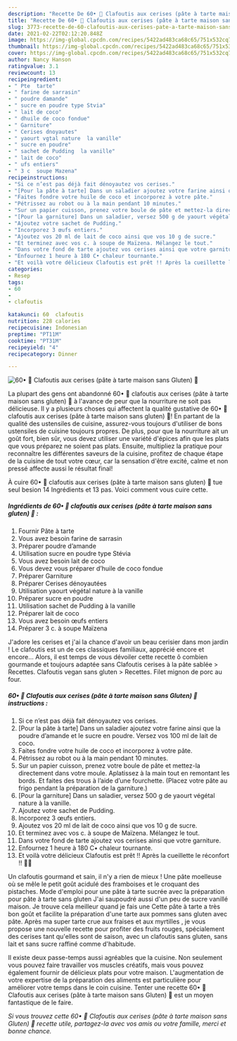 ```yaml
---
description: "Recette De 60• 🥧 Clafoutis aux cerises (pâte à tarte maison sans Gluten) 🍒"
title: "Recette De 60• 🥧 Clafoutis aux cerises (pâte à tarte maison sans Gluten) 🍒"
slug: 3773-recette-de-60-clafoutis-aux-cerises-pate-a-tarte-maison-sans-gluten
date: 2021-02-22T02:12:20.848Z
image: https://img-global.cpcdn.com/recipes/5422ad483ca68c65/751x532cq70/60•-🥧-clafoutis-aux-cerises-pate-a-tarte-maison-sans-gluten-🍒-photo-principale-de-la-recette.jpg
thumbnail: https://img-global.cpcdn.com/recipes/5422ad483ca68c65/751x532cq70/60•-🥧-clafoutis-aux-cerises-pate-a-tarte-maison-sans-gluten-🍒-photo-principale-de-la-recette.jpg
cover: https://img-global.cpcdn.com/recipes/5422ad483ca68c65/751x532cq70/60•-🥧-clafoutis-aux-cerises-pate-a-tarte-maison-sans-gluten-🍒-photo-principale-de-la-recette.jpg
author: Nancy Hanson
ratingvalue: 3.1
reviewcount: 13
recipeingredient:
- " Pte  tarte"
- " farine de sarrasin"
- " poudre damande"
- " sucre en poudre type Stvia"
- " lait de coco"
- " dhuile de coco fondue"
- " Garniture"
- " Cerises dnoyautes"
- " yaourt vgtal nature  la vanille"
- " sucre en poudre"
- " sachet de Pudding  la vanille"
- " lait de coco"
- " ufs entiers"
- " 3 c  soupe Mazena"
recipeinstructions:
- "Si ce n’est pas déjà fait dénoyautez vos cerises."
- "[Pour la pâte à tarte] Dans un saladier ajoutez votre farine ainsi que la poudre d’amande et le sucre en poudre. Versez vos 100 ml de lait de coco."
- "Faites fondre votre huile de coco et incorporez à votre pâte."
- "Pétrissez au robot ou à la main pendant 10 minutes."
- "Sur un papier cuisson, prenez votre boule de pâte et mettez-la directement dans votre moule. Aplatissez à la main tout en remontant les bords. Et faites des trous à l’aide d’une fourchette. (Placez votre pâte au frigo pendant la préparation de la garniture.)"
- "[Pour la garniture] Dans un saladier, versez 500 g de yaourt végétal nature à la vanille."
- "Ajoutez votre sachet de Pudding."
- "Incorporez 3 œufs entiers."
- "Ajoutez vos 20 ml de lait de coco ainsi que vos 10 g de sucre."
- "Et terminez avec vos c. à soupe de Maïzena. Mélangez le tout."
- "Dans votre fond de tarte ajoutez vos cerises ainsi que votre garniture."
- "Enfournez 1 heure à 180 C• chaleur tournante."
- "Et voilà votre délicieux Clafoutis est prêt !! Après la cueillette le réconfort !! 🥧🍒"
categories:
- Resep
tags:
- 60
- 
- clafoutis

katakunci: 60  clafoutis 
nutrition: 228 calories
recipecuisine: Indonesian
preptime: "PT11M"
cooktime: "PT31M"
recipeyield: "4"
recipecategory: Dinner

---
```



![60• 🥧 Clafoutis aux cerises (pâte à tarte maison sans Gluten) 🍒](https://img-global.cpcdn.com/recipes/5422ad483ca68c65/751x532cq70/60•-🥧-clafoutis-aux-cerises-pate-a-tarte-maison-sans-gluten-🍒-photo-principale-de-la-recette.jpg)

La plupart des gens ont abandonné 60• 🥧 clafoutis aux cerises (pâte à tarte maison sans gluten) 🍒 à l'avance de peur que la nourriture ne soit pas délicieuse. Il y a plusieurs choses qui affectent la qualité gustative de 60• 🥧 clafoutis aux cerises (pâte à tarte maison sans gluten) 🍒! En partant de la qualité des ustensiles de cuisine, assurez-vous toujours d'utiliser de bons ustensiles de cuisine toujours propres. De plus, pour que la nourriture ait un goût fort, bien sûr, vous devez utiliser une variété d'épices afin que les plats que vous préparez ne soient pas plats. Ensuite, multipliez la pratique pour reconnaître les différentes saveurs de la cuisine, profitez de chaque étape de la cuisine de tout votre cœur, car la sensation d'être excité, calme et non pressé affecte aussi le résultat final!

<!--inarticleads1-->

À cuire 60• 🥧 clafoutis aux cerises (pâte à tarte maison sans gluten) 🍒 tue seul besion 14 Ingrédients et 13 pas. Voici comment vous cuire cette.

##### Ingrédients de 60• 🥧 clafoutis aux cerises (pâte à tarte maison sans gluten) 🍒 :

1. Fournir  Pâte à tarte
1. Vous avez besoin  farine de sarrasin
1. Préparer  poudre d’amande
1. Utilisation  sucre en poudre type Stévia
1. Vous avez besoin  lait de coco
1. Vous devez vous préparer  d’huile de coco fondue
1. Préparer  Garniture
1. Préparer  Cerises dénoyautées
1. Utilisation  yaourt végétal nature à la vanille
1. Préparer  sucre en poudre
1. Utilisation  sachet de Pudding à la vanille
1. Préparer  lait de coco
1. Vous avez besoin  œufs entiers
1. Préparer  3 c. à soupe Maïzena


J&#39;adore les cerises et j&#39;ai la chance d&#39;avoir un beau cerisier dans mon jardin ! Le clafoutis est un de ces classiques familiaux, apprécié encore et encore… Alors, il est temps de vous dévoiler cette recette ô combien gourmande et toujours adaptée sans Clafoutis cerises à la pâte sablée &gt; Recettes. Clafoutis vegan sans gluten &gt; Recettes. Filet mignon de porc au four. 

<!--inarticleads2-->

##### 60• 🥧 Clafoutis aux cerises (pâte à tarte maison sans Gluten) 🍒 instructions :

1. Si ce n’est pas déjà fait dénoyautez vos cerises.
1. [Pour la pâte à tarte] Dans un saladier ajoutez votre farine ainsi que la poudre d’amande et le sucre en poudre. Versez vos 100 ml de lait de coco.
1. Faites fondre votre huile de coco et incorporez à votre pâte.
1. Pétrissez au robot ou à la main pendant 10 minutes.
1. Sur un papier cuisson, prenez votre boule de pâte et mettez-la directement dans votre moule. Aplatissez à la main tout en remontant les bords. Et faites des trous à l’aide d’une fourchette. (Placez votre pâte au frigo pendant la préparation de la garniture.)
1. [Pour la garniture] Dans un saladier, versez 500 g de yaourt végétal nature à la vanille.
1. Ajoutez votre sachet de Pudding.
1. Incorporez 3 œufs entiers.
1. Ajoutez vos 20 ml de lait de coco ainsi que vos 10 g de sucre.
1. Et terminez avec vos c. à soupe de Maïzena. Mélangez le tout.
1. Dans votre fond de tarte ajoutez vos cerises ainsi que votre garniture.
1. Enfournez 1 heure à 180 C• chaleur tournante.
1. Et voilà votre délicieux Clafoutis est prêt !! Après la cueillette le réconfort !! 🥧🍒


Un clafoutis gourmand et sain, il n&#39;y a rien de mieux ! Une pâte moelleuse où se mêle le petit goût acidulé des framboises et le croquant des pistaches. Mode d&#39;emploi pour une pâte à tarte sucrée avec la préparation pour pâte à tarte sans gluten J&#39;ai saupoudré aussi d&#39;un peu de sucre vanillé maison. Je trouve cela meilleur quand je fais une Cette pâte à tarte a très bon goût et facilite la préparation d&#39;une tarte aux pommes sans gluten avec pâte. Après ma super tarte crue aux fraises et aux myrtilles , je vous propose une nouvelle recette pour profiter des fruits rouges, spécialement des cerises tant qu&#39;elles sont de saison, avec un clafoutis sans gluten, sans lait et sans sucre raffiné comme d&#39;habitude. 

<!--inarticleads1-->

<p>
Il existe deux passe-temps aussi agréables que la cuisine. Non seulement vous pouvez faire travailler vos muscles créatifs, mais vous pouvez également fournir de délicieux plats pour votre maison. L'augmentation de votre expertise de la préparation des aliments est particulière pour améliorer votre temps dans le coin cuisine. Tenter une recette 60• 🥧 Clafoutis aux cerises (pâte à tarte maison sans Gluten) 🍒 est un moyen fantastique de le faire.
</p>

<p>
<i>Si vous trouvez cette 60• 🥧 Clafoutis aux cerises (pâte à tarte maison sans Gluten) 🍒 recette utile, partagez-la avec vos amis ou votre famille, merci et bonne chance.</i>
</p>
